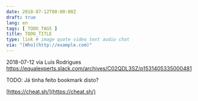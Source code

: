 ```yaml
---
date: 2018-07-12T00:00:00Z
draft: true
lang: en
tags: [ TODO_TAGS ]
title: TODO_TITLE
type: link # image quote video text audio chat
via: "[Who](http://example.com)"
---
```



2018-07-12 via Luís Rodrigues
https://equalexperts.slack.com/archives/C02QDL3SZ/p1531405335000481

TODO: Já tinha feito bookmark disto?

[https://cheat.sh/](https://cheat.sh/)

